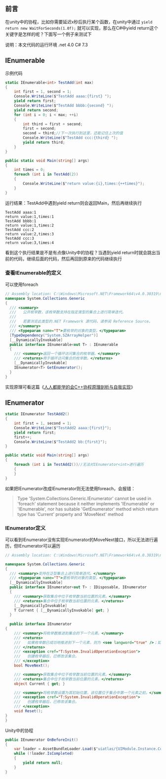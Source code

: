 ## 前言

在unity中的协程，比如你需要延迟x秒后执行某个函数，在unity中通过 `yield return new WaitForSeconds(1.0f);` 就可以实现，那么在C#中yield return这个关键字是怎样的呢？下面写一个例子来测试下

说明：本文代码的运行环境 .net 4.0 C# 7.3

## IEnumerable

示例代码

```c#
static IEnumerable<int> TestAdd(int max)
{
    int first = 1, second = 1;
    Console.WriteLine($"TestAdd aaaa:{first} ");
    yield return first;
    Console.WriteLine($"TestAdd bbbb:{second} ");
    yield return second;
    for (int i = 0; i < max; ++i)
    {
        int third = first + second;
        first = second;
        second = third;//下一次执行到这里，还能记住上次的值
        Console.WriteLine($"TestAdd ccc:{third} ");
        yield return third;
    }
}

public static void Main(string[] args)
{
    int times = 0;
    foreach (int i in TestAdd(2))
    {
        Console.WriteLine($"return value:{i},times:{++times}");
    }
}
```

运行结果：TestAdd中遇到yield return则会返回Main，然后再继续执行

```
TestAdd aaaa:1
return value:1,times:1
TestAdd bbbb:1
return value:1,times:2
TestAdd ccc:2
return value:2,times:3
TestAdd ccc:3
return value:3,times:4
```

看到这个执行结果是不是有点像Unity中的协程？当遇到yield return时就会跳出当前的代码，继续后面的代码，然后再回到原来的代码继续执行



### 查看IEnumerable的定义

可以使用foreach

```c#
// Assembly location: C:\Windows\Microsoft.NET\Framework64\v4.0.30319\mscorlib.dll
namespace System.Collections.Generic
{
  /// <summary>
  ///   公开枚举数，该枚举数支持在指定类型的集合上进行简单迭代。
  /// 
  ///   若要浏览此类型的.NET Framework 源代码，请参阅 Reference Source。
  /// </summary>
  /// <typeparam name="T">要枚举的对象的类型。</typeparam>
  [TypeDependency("System.SZArrayHelper")]
  [__DynamicallyInvokable]
  public interface IEnumerable<out T> : IEnumerable
  {
    /// <summary>返回一个循环访问集合的枚举器。</summary>
    /// <returns>用于循环访问集合的枚举数。</returns>
    [__DynamicallyInvokable]
    IEnumerator<T> GetEnumerator();
  }
}
```

实现原理可看这篇《[人人都能学的会C++协程原理剖析与自我实现](https://zhuanlan.zhihu.com/p/363971930)》



## IEnumerator



```c#
static IEnumerator TestAdd2()
{
    int first = 1, second = 1;
    Console.WriteLine($"TestAdd2 aaaa:{first}");
    yield return first;
    first++;
    Console.WriteLine($"TestAdd2 bb:{first}");
}

public static void Main(string[] args)
{
    foreach (int i in TestAdd2())//无法对IEnumerator<int>进行遍历
    {
    }
}
```

如果把IEnumerator改成IEnumerator<int>则无法使用foreach，会报错：

> Type 'System.Collections.Generic.IEnumerator<int>' cannot be used in 'foreach' statement because it neither implements 'IEnumerable' or 'IEnumerable<T>', nor has suitable 'GetEnumerator' method which return type has 'Current' property and 'MoveNext' method

### IEnumerator<T>定义

可以看到IEnumerator<T>没有实现IEnumerator的MoveNext接口，所以无法进行遍历，但IEnumerator可以遍历

```c#
// Assembly location: C:\Windows\Microsoft.NET\Framework64\v4.0.30319\mscorlib.dll

namespace System.Collections.Generic
{
  /// <summary>支持在泛型集合上进行简单迭代。</summary>
  /// <typeparam name="T">要枚举的对象的类型。</typeparam>
  [__DynamicallyInvokable]
  public interface IEnumerator<out T> : IDisposable, IEnumerator
  {
    /// <summary>获取集合中位于枚举数当前位置的元素。</summary>
    /// <returns>集合中位于枚举数当前位置的元素。</returns>
    [__DynamicallyInvokable]
    T Current { [__DynamicallyInvokable] get; }
  }
    
  public interface IEnumerator
{
	/// <summary>将枚举数推进到集合的下一个元素。</summary>
	/// <returns>
	///   如果枚举数已成功地推进到下一个元素，则为 <see langword="true" />；如果枚举数传递到集合的末尾，则为 <see langword="false" />。
	/// </returns>
	/// <exception cref="T:System.InvalidOperationException">
	///   创建枚举器后，已修改该集合。
	/// </exception>
	bool MoveNext();

	/// <summary>获取集合中位于枚举数当前位置的元素。</summary>
	/// <returns>集合中位于枚举数当前位置的元素。</returns>
	object Current { get; }

	/// <summary>将枚举数设置为其初始位置，该位置位于集合中第一个元素之前。</summary>
	/// <exception cref="T:System.InvalidOperationException">
	///   创建枚举器后，已修改该集合。
	/// </exception>
	void Reset();
}
}
```

Unity中的协程

```c#
public IEnumerator OnBeforeInit()
{
	var loader = AssetBundleLoader.Load($"uiatlas/{UIModule.Instance.CommonAtlases[0]}");
	while (!loader.IsCompleted)
	{
		yield return null;
	}
}
```

